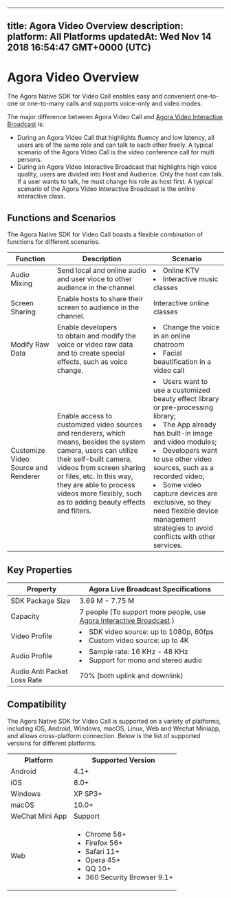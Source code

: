 
---
title: Agora Video Overview
description: 
platform: All Platforms
updatedAt: Wed Nov 14 2018 16:54:47 GMT+0000 (UTC)
---
# Agora Video Overview
The Agora Native SDK for Video Call enables easy and convenient one-to-one or one-to-many calls and supports voice-only and video modes.

The major difference between Agora Video Call and [Agora Video Interactive Broadcast](https://docs.agora.io/en/Interactive%20Broadcast/product_live?platform=All%20Platforms) is: 
* During an Agora Video Call that highlights fluency and low latency, all users are of the same role and can talk to each other freely. A typical scenario of the Agora Video Call is the video conference call for multi persons. 
* During an Agora Video Interactive Broadcast that highlights high voice quality, users are divided into Host and Audience. Only the host can talk. If a user wants to talk, he must change his role as host first. A typical scenario of the Agora Video Interactive Broadcast is the online interactive class.

## Functions and Scenarios

The Agora Native SDK for Video Call boasts a flexible combination of functions for different scenarios.

| Function                              | Description                                                  | Scenario                                                     |
| ----------------- | ------------------------------------------------------------ | --------------------------------------- |
| Audio Mixing          | Send local and online audio and user vioce to other audience in the channel. | <li>Online KTV <li>Interactive music classes |
| Screen Sharing             | Enable hosts to share their screen to audience in the channel.                         | Interactive online classes                                                  |
| Modify Raw Data   | Enable developers to obtain and modify the voice or video raw data and to create special effects, such as voice change. | <li>Change the voice in an online chatroom <li>Facial beautification in a video call                  |
| Customize Video Source and Renderer | Enable access to customized video sources and renderers, which means, besides the system camera, users can utilize their self-built camera, videos from screen sharing or files, etc. In this way, they are able to process videos more flexibly, such as to adding beauty effects and filters. | <li>Users want to use a customized beauty effect library or pre-processing library;<li>The App already has built-in image and video modules;<li>Developers want to use other video sources, such as a recorded video;<li>Some video capture devices are exclusive, so they need flexible device management strategies to avoid conflicts with other services. |

## Key Properties

| Property                                          | Agora Live Broadcast Specifications                          |
| ------------ | ------------------------------------------------------------ |
| SDK Package Size                                  | 3.69 M - 7.75 M                                              |
| Capacity     | 7 people (To support more people, use [Agora Interactive Broadcast](https://docs.agora.io/en/Interactive%20Broadcast/product_live?platform=All%20Platforms).) |
| Video Profile                                     | <li>SDK video source: up to 1080p, 60fps<li>Custom video source: up to 4K |
| Audio Profile                                     | <li>Sample rate: 16 KHz - 48 KHz<li>Support for mono and stereo audio |
| Audio Anti Packet Loss Rate                       | 70% (both uplink and downlink)                               |

## Compatibility

The Agora Native SDK for Video Call is supported on a variety of platforms, including iOS, Android, Windows, macOS, Linux, Web and Wechat Miniapp, and allows cross-platform connection. Below is the list of supported versions for different platforms.

<table>
  <tr>
    <th>Platform</th>
    <th>Supported Version</th>
  </tr>
  <tr>
    <td>Android</td>
    <td>4.1+</td>
  </tr>
  <tr>
    <td>iOS</td>
    <td>8.0+</td>
  </tr>
	  <tr>
    <td>Windows</td>
    <td>XP SP3+</td>
  </tr>
  <tr>
    <td>macOS</td>
    <td>10.0+</td>
  </tr>
  <tr>
    <td>WeChat Mini App</td>
    <td>Support</td>
  </tr>
  <tr>
    <td>Web</td>
		<td><ul><li>Chrome 58+</li>
			<li>Firefox 56+</li>
			<li>Safari 11+</li>
			<li>Opera 45+</li>
			<li>QQ 10+</li>
            <li>360 Security Browser 9.1+</li></ul></td>
  </tr>
</table>
